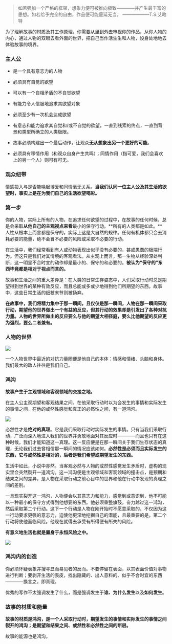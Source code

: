 > 如若强加一个严格的框架，想象力便可被推向极致————并产生最丰富的思想。如若给予完全的自由，作品便可能蔓延无当。
——————T.S.艾略特

为了理解故事的材质及其工作原理，你需要从里到外去审视你的作品，从你人物的内心，通过人物的双眼去看外面的世界，把自己当作活生生和人物，设身处地地去体验故事的境界。

### 主人公

- 是一个具有意志力的人物

- 必须具有自觉的欲望

- 可以有一个自相矛盾的不自觉欲望

- 有能力令人信服地追求其欲望对象

- 必须至少有一次机会达成欲望

- 有意志和能力追求其自觉和/或不自觉的欲望，一直到线索的终点，一直到背景和类型所确立的人类极限。

- 故事必须构建出一个最后动作，让观众**无从想象出另一个更好的可能**。

- 必须具有移情作用（和观众自身产生共鸣）；同情作用（指可爱，我们会喜欢上的另一个人）则可有可无。

### 观众纽带

情感投入与是否能唤起博爱和同情毫无关系。**当我们认同一位主人公及其生活的欲望时，事实上是在为我们自己的生活欲望喝彩。**

### 第一步

你的人物，实际上所有的人物，在追求任何欲望的过程中，在故事的任何时候，总是会采取**从他自己的主观视点来看**最小的保守行动。**所有的人类都是如此。**人性从根本上而言都是保守的，实际上这是大自然的规律。任何有机体都只会去消耗必要的能量，绝不会冒不必要的风险或采取不必要的行动。

在生活中，我们经常看到有人或动物表现出似乎没有必要的，甚或愚蠢的极端行为。但这只是我们对其情境的客观看法。从主观上而言，那一生物从经验深处判断，这一明显不合时宜的动作却是最小的、保守的和必要的。**被认为“保守的”东西毕竟都是相对于视点而言的。**

故事和生活之间的重大差异是：在人类的日常生存姿态中，人们采取行动时总是期望得到世界的某种有效反应，而且总能或多或少地得到他们所期望的东西。故事中，这些日常生活的细枝末节则被扬弃。

**在故事中，我们将精力集中于那一瞬间，且仅仅是那一瞬间，人物在那一瞬间采取行动，期望他的世界做出一个有益的反应，但其行动的效果却是引发出了各种对抗力量。人物的世界所做出的反应要么与他的期望大相径庭，要么比他期望的反应更为强烈，要么二者兼有。**

### 人物的世界

![](/assets/Snipaste_2018-08-09_16-58-06.png)

一个人物世界中最近的对抗力量圈便是他自己的本体：情感和情绪、头脑和身体。我们最大的敌人往往是我们自己。

### 鸿沟

**故事产生于主观领域和客观领域的交接之地。**

在主人公主观期望和客观结果之间、在他采取行动时以为会发生的事情和实际发生的事情之间，在他的或然性感觉和真正的必然性之间，有一道鸿沟。

![](/assets/Snipaste_2018-08-09_17-03-28.png)

必然性才是**绝对的真理**。它是我们采取行动时实际发生的事情。只有当我们采取行动，广泛而深入地进入我们的世界并勇敢地面对其反应时————而且也只有在这种时候，我们才能知道这一真理。这一反应便是在那一瞬间关于我们生存状态的真理，无论我们过去曾相信那一瞬间的情况应该如何。**必然性是必须而且实际发生的东西，它与或然性是相对的，后者是我们希望或期望发生的东西。**

生活中如此，小说中亦然。当客观必然与人物的或然性感觉发生矛盾时，虚构的现实里会突然裂开一道鸿沟。这一鸿沟便是主观领域和客观领域的撞击点，是预期和结果之间的差异，是人物在采取行动之前心目中的世界和他在行动中发现的真理之间的差别。

一旦现实裂开这一鸿沟，人物便会以其意志力和能力，感觉到或意识到，他不可能以一种最小的保守方式得到他想要的东西。他必须重整旗鼓，奋力越过这一鸿沟，然后采取第二个行动。这下一个行动是人物在刚开始时不愿意采取的，不仅因为这一行动要求更强的意志力，迫使他更深地挖掘自己的潜能，且最重要的是，第二个行动将使他面临风险。他现在就得去承受有所得便有所失的风险。

**有意义地生活也就是置身于永恒风险之中。**

![](/assets/Snipaste_2018-08-09_17-18-55.png)

### 鸿沟内的创造

你必须怀疑表象并搜寻显而易见者的反而。不要停留在表面，以其表面价值对事物进行判断；要剥开生活的表皮，找出隐藏的、出人意料的、似乎不合时宜的东西————换言之，即真理。

优秀的写作不太强调发生了什么，而是强调发生于**谁、为什么发生**以及**如何发生**。

### 故事的材质和能量

**故事的材质是鸿沟，是一个人采取行动时，期望发生的事情和实际发生的事情之间裂开的鸿沟；是期望和结果之间、或然性和必然性之间的断层。**

故事的能源也是鸿沟。



